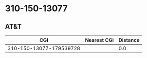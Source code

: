 # 310-150-13077
## AT&T


| CGI | Nearest CGI | Distance |
|-----|-------------|----------|
| 310-150-13077-179539728 |  | 0.0 |
